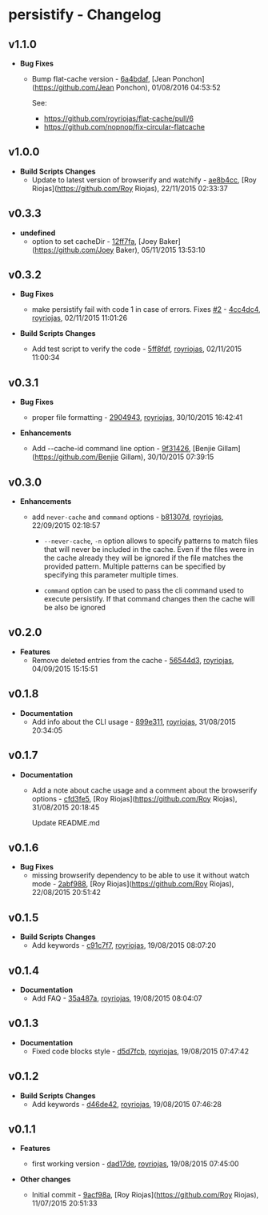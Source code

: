 
# persistify - Changelog
## v1.1.0
- **Bug Fixes**
  - Bump flat-cache version - [6a4bdaf]( https://github.com/royriojas/persistify/commit/6a4bdaf ), [Jean Ponchon](https://github.com/Jean Ponchon), 01/08/2016 04:53:52

    See: 
    - https://github.com/royriojas/flat-cache/pull/6 
    - https://github.com/nopnop/fix-circular-flatcache
    
## v1.0.0
- **Build Scripts Changes**
  - Update to latest version of browserify and watchify - [ae8b4cc]( https://github.com/royriojas/persistify/commit/ae8b4cc ), [Roy Riojas](https://github.com/Roy Riojas), 22/11/2015 02:33:37

    
## v0.3.3
- **undefined**
  - option to set cacheDir - [12ff7fa]( https://github.com/royriojas/persistify/commit/12ff7fa ), [Joey Baker](https://github.com/Joey Baker), 05/11/2015 13:53:10

    
## v0.3.2
- **Bug Fixes**
  - make persistify fail with code 1 in case of errors. Fixes [#2](https://github.com/royriojas/persistify/issues/2) - [4cc4dc4]( https://github.com/royriojas/persistify/commit/4cc4dc4 ), [royriojas](https://github.com/royriojas), 02/11/2015 11:01:26

    
- **Build Scripts Changes**
  - Add test script to verify the code - [5ff8fdf]( https://github.com/royriojas/persistify/commit/5ff8fdf ), [royriojas](https://github.com/royriojas), 02/11/2015 11:00:34

    
## v0.3.1
- **Bug Fixes**
  - proper file formatting - [2904943]( https://github.com/royriojas/persistify/commit/2904943 ), [royriojas](https://github.com/royriojas), 30/10/2015 16:42:41

    
- **Enhancements**
  - Add --cache-id command line option - [9f31426]( https://github.com/royriojas/persistify/commit/9f31426 ), [Benjie Gillam](https://github.com/Benjie Gillam), 30/10/2015 07:39:15

    
## v0.3.0
- **Enhancements**
  - add `never-cache` and `command` options - [b81307d]( https://github.com/royriojas/persistify/commit/b81307d ), [royriojas](https://github.com/royriojas), 22/09/2015 02:18:57

    - `--never-cache`, `-n` option allows to specify patterns to match
    files that will never be included in the cache. Even if the files were
    in the cache already they will be ignored if the file matches the
    provided pattern. Multiple patterns can be specified by specifying this
    parameter multiple times.
    
    - `command` option can be used to pass the cli command used to execute
    persistify. If that command changes then the cache will be also be
    ignored
    
## v0.2.0
- **Features**
  - Remove deleted entries from the cache - [56544d3]( https://github.com/royriojas/persistify/commit/56544d3 ), [royriojas](https://github.com/royriojas), 04/09/2015 15:15:51

    
## v0.1.8
- **Documentation**
  - Add info about the CLI usage - [899e311]( https://github.com/royriojas/persistify/commit/899e311 ), [royriojas](https://github.com/royriojas), 31/08/2015 20:34:05

    
## v0.1.7
- **Documentation**
  - Add a note about cache usage and a comment about the browserify options - [cfd3fe5]( https://github.com/royriojas/persistify/commit/cfd3fe5 ), [Roy Riojas](https://github.com/Roy Riojas), 31/08/2015 20:18:45

    Update README.md
    
## v0.1.6
- **Bug Fixes**
  - missing browserify dependency to be able to use it without watch mode - [2abf988]( https://github.com/royriojas/persistify/commit/2abf988 ), [Roy Riojas](https://github.com/Roy Riojas), 22/08/2015 20:51:42

    
## v0.1.5
- **Build Scripts Changes**
  - Add keywords - [c91c7f7]( https://github.com/royriojas/persistify/commit/c91c7f7 ), [royriojas](https://github.com/royriojas), 19/08/2015 08:07:20

    
## v0.1.4
- **Documentation**
  - Add FAQ - [35a487a]( https://github.com/royriojas/persistify/commit/35a487a ), [royriojas](https://github.com/royriojas), 19/08/2015 08:04:07

    
## v0.1.3
- **Documentation**
  - Fixed code blocks style - [d5d7fcb]( https://github.com/royriojas/persistify/commit/d5d7fcb ), [royriojas](https://github.com/royriojas), 19/08/2015 07:47:42

    
## v0.1.2
- **Build Scripts Changes**
  - Add keywords - [d46de42]( https://github.com/royriojas/persistify/commit/d46de42 ), [royriojas](https://github.com/royriojas), 19/08/2015 07:46:28

    
## v0.1.1
- **Features**
  - first working version - [dad17de]( https://github.com/royriojas/persistify/commit/dad17de ), [royriojas](https://github.com/royriojas), 19/08/2015 07:45:00

    
- **Other changes**
  - Initial commit - [9acf98a]( https://github.com/royriojas/persistify/commit/9acf98a ), [Roy Riojas](https://github.com/Roy Riojas), 11/07/2015 20:51:33

    
